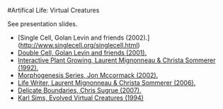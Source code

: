 #Artifical Life: Virtual Creatures

See presentation slides.

* [Single Cell, Golan Levin and friends (2002).] (http://www.singlecell.org/singlecell.html)
* [Double Cell, Golan Levin and friends (2001).](http://www.singlecell.org/)
* [Interactive Plant Growing, Laurent Mignonneau & Christa Sommerer (1992).](http://www.interface.ufg.ac.at/christa-laurent/WORKS/FRAMES/FrameSet.html) 
* [Morphogenesis Series, Jon Mccormack (2002).](http://jonmccormack.info/~jonmc/sa/artworks/morphogenesis-series/)
* [Life Writer, Laurent Mignonneau & Christa Sommerer (2006).](http://www.interface.ufg.ac.at/christa-laurent/WORKS/FRAMES/FrameSet.html )
* [Delicate Boundaries, Chris Sugrue (2007).](http://csugrue.com/delicateboundaries/) 
* [Karl Sims, Evolved Virtual Creatures (1994)](https://archive.org/details/sims_evolved_virtual_creatures_1994.)

